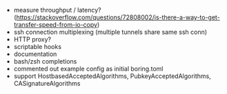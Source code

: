 * measure throughput / latency? (https://stackoverflow.com/questions/72808002/is-there-a-way-to-get-transfer-speed-from-io-copy)
* ssh connection multiplexing (multiple tunnels share same ssh conn)
* HTTP proxy?
* scriptable hooks
* documentation
* bash/zsh completions
* commented out example config as initial boring.toml
* support HostbasedAcceptedAlgorithms, PubkeyAcceptedAlgorithms, CASignatureAlgorithms
